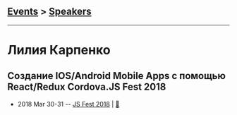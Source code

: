 ## [Events](../README.md) > [Speakers](../speakers.md)
---

# Лилия Карпенко

## Создание IOS&#x2F;Android Mobile Apps с помощью React&#x2F;Redux Cordova.JS Fest 2018
- 2018 Mar 30-31 -- [JS Fest 2018](https://www.youtube.com/watch?v=MSowIpYiEGw)  | [:notebook:](https://www.slideshare.net/JSFestUA/js-fest-2018-ios-android-mobile-apps-react-redux-cordova)  

